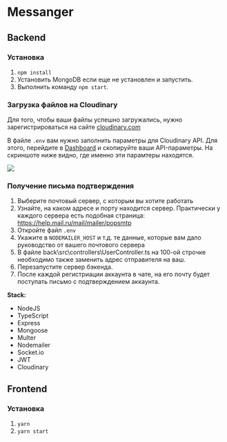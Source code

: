 # Messanger
## Backend
### Установка
1. `npm install`
2. Установить MongoDB если еще не установлен и запустить.
3. Выполнить команду `npm start`.
### Загрузка файлов на Cloudinary
Для того, чтобы ваши файлы успешно загружались, нужно зарегистрироваться на сайте [cloudinary.com](https://cloudinary.com/)

В файле `.env` вам нужно заполнить параметры для Cloudinary API. Для этого, перейдите в [Dashboard](https://cloudinary.com/console) и скопируйте ваши API-параметры. На скриншоте ниже видно, где именно эти парамтеры находятся.

![](https://image.prntscr.com/image/qc8PzHb4TaWhj_k76D9TKA.png)

### Получение письма подтверждения
1. Выберите почтовый сервер, с которым вы хотите работать
2. Узнайте, на каком адресе и порту находится сервер. Практически у каждого сервера есть подобная страница: https://help.mail.ru/mail/mailer/popsmtp
5. Откройте файл `.env`
6. Укажите в `NODEMAILER_HOST` и т.д. те данные, которые вам дало руководство от вашего почтового сервера
7. В файле back\src\controllers\UserController.ts на 100-ой строчке необходимо также заменить адрес отправителя на ваш.
8. Перезапустите сервер бэкенда.
9. После каждой регистриации аккаунта в чате, на его почту будет поступать письмо с подтверждением аккаунта.

**Stack:**
- NodeJS
- TypeScript
- Express
- Mongoose
- Multer
- Nodemailer
- Socket.io
- JWT
- Cloudinary

## Frontend
### Установка
1. `yarn`
2. `yarn start`
